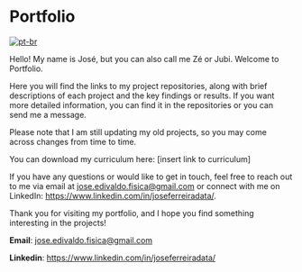 # Portfolio
[![pt-br](https://img.shields.io/badge/lang-pt--br-green.svg)](https://github.com/jubiss/Porfolio/blob/main/README.pt-br.md)

Hello! My name is José, but you can also call me Zé or Jubi. Welcome to Portfolio.

Here you will find the links to my project repositories, along with brief descriptions of each project and the key findings or results. If you want more detailed information, you can find it in the repositories or you can send me a message.

Please note that I am still updating my old projects, so you may come across changes from time to time.

You can download my curriculum here: [insert link to curriculum]

If you have any questions or would like to get in touch, feel free to reach out to me via email at jose.edivaldo.fisica@gmail.com or connect with me on LinkedIn: https://www.linkedin.com/in/joseferreiradata/.

Thank you for visiting my portfolio, and I hope you find something interesting in the projects!

**Email**: jose.edivaldo.fisica@gmail.com

**Linkedin**: https://www.linkedin.com/in/joseferreiradata/
